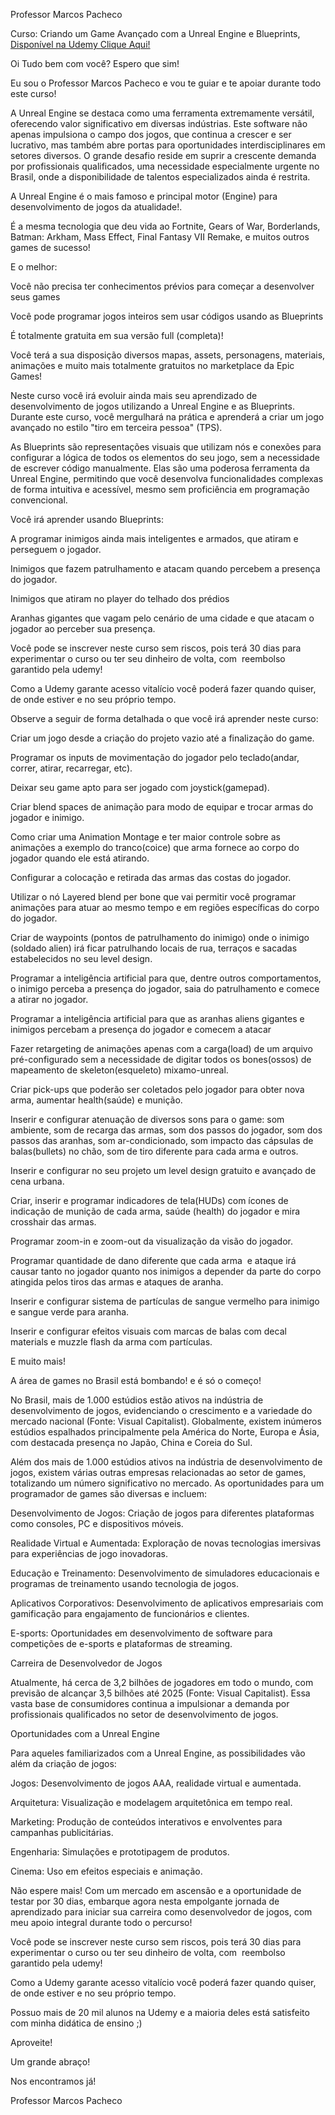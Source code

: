 Professor Marcos Pacheco

Curso: Criando um Game Avançado com a Unreal Engine e Blueprints, 
[Disponível na Udemy Clique Aqui!](https://www.udemy.com/course/unreal-4-blueprints-criando-o-game-swat-combat-street-war/?referralCode=B12AF106E013A5586EEC)

Oi Tudo bem com você? Espero que sim!  

Eu sou o Professor Marcos Pacheco e vou te guiar e te apoiar durante todo este curso!

A Unreal Engine se destaca como uma ferramenta extremamente versátil, oferecendo valor significativo em diversas indústrias. Este software não apenas impulsiona o campo dos jogos, que continua a crescer e ser lucrativo, mas também abre portas para oportunidades interdisciplinares em setores diversos. O grande desafio reside em suprir a crescente demanda por profissionais qualificados, uma necessidade especialmente urgente no Brasil, onde a disponibilidade de talentos especializados ainda é restrita.

A Unreal Engine é o mais famoso e principal motor (Engine) para desenvolvimento de jogos da atualidade!. 

É a mesma tecnologia que deu vida ao Fortnite, Gears of War, Borderlands, Batman: Arkham, Mass Effect, Final Fantasy VII Remake, e muitos outros games de sucesso!

E o melhor: 

Você não precisa ter conhecimentos prévios para começar a desenvolver seus games

Você pode programar jogos inteiros sem usar códigos usando as Blueprints

É totalmente gratuita em sua versão full (completa)! 

Você terá a sua disposição diversos mapas, assets, personagens, materiais, animações e muito mais totalmente gratuitos no marketplace da Epic Games!

Neste curso você irá evoluir ainda mais seu aprendizado de desenvolvimento de jogos utilizando a Unreal Engine e as Blueprints. Durante este curso, você mergulhará na prática e aprenderá a criar um jogo avançado no estilo "tiro em terceira pessoa" (TPS). 

As Blueprints são representações visuais que utilizam nós e conexões para configurar a lógica de todos os elementos do seu jogo, sem a necessidade de escrever código manualmente. Elas são uma poderosa ferramenta da Unreal Engine, permitindo que você desenvolva funcionalidades complexas de forma intuitiva e acessível, mesmo sem proficiência em programação convencional.

Você irá aprender usando Blueprints:

A programar inimigos ainda mais inteligentes e armados, que atiram e perseguem o jogador. 

Inimigos que fazem patrulhamento e atacam quando percebem a presença do jogador. 

Inimigos que atiram no player do telhado dos prédios 

Aranhas gigantes que vagam pelo cenário de uma cidade e que atacam o jogador ao perceber sua presença.

Você pode se inscrever neste curso sem riscos, pois terá 30 dias para experimentar o curso ou ter seu dinheiro de volta, com  reembolso garantido pela udemy!

Como a Udemy garante acesso vitalício você poderá fazer quando quiser, de onde estiver e no seu próprio tempo. 

Observe a seguir de forma detalhada o que você irá aprender neste curso: 

Criar um jogo desde a criação do projeto vazio até a finalização do game.

Programar os inputs de movimentação do jogador pelo teclado(andar, correr, atirar, recarregar, etc).

Deixar seu game apto para ser jogado com joystick(gamepad).

Criar blend spaces de animação para modo de equipar e trocar armas do jogador e inimigo.

Como criar uma Animation Montage e ter maior controle sobre as animações a exemplo do tranco(coice) que arma fornece ao corpo do jogador quando ele está atirando.

Configurar a colocação e retirada das armas das costas do jogador. 

Utilizar o nó Layered blend per bone que vai permitir você programar animações para atuar ao mesmo tempo e em regiões específicas do corpo do jogador.

Criar de waypoints (pontos de patrulhamento do inimigo) onde o inimigo (soldado alien) irá ficar patrulhando locais de rua, terraços e sacadas estabelecidos no seu level design. 

Programar a inteligência artificial para que, dentre outros comportamentos, o inimigo perceba a presença do jogador, saia do patrulhamento e comece a atirar no jogador.

Programar a inteligência artificial para que as aranhas aliens gigantes e inimigos percebam a presença do jogador e comecem a atacar

Fazer retargeting de animações apenas com a carga(load) de um arquivo pré-configurado sem a necessidade de digitar todos os bones(ossos) de mapeamento de skeleton(esqueleto) mixamo-unreal. 

Criar pick-ups que poderão ser coletados pelo jogador para obter nova arma, aumentar health(saúde) e munição.

Inserir e configurar atenuação de diversos sons para o game: som ambiente, som de recarga das armas, som dos passos do jogador, som dos passos das aranhas, som ar-condicionado, som impacto das cápsulas de balas(bullets) no chão, som de tiro diferente para cada arma e outros.

Inserir e configurar no seu projeto um level design gratuito e avançado de cena urbana.

Criar, inserir e programar indicadores de tela(HUDs) com ícones de indicação de munição de cada arma, saúde (health) do jogador e mira crosshair das armas.

Programar zoom-in e zoom-out da visualização da visão do jogador.

Programar quantidade de dano diferente que cada arma  e ataque irá causar tanto no jogador quanto nos inimigos a depender da parte do corpo atingida pelos tiros das armas e ataques de aranha.

Inserir e configurar sistema de partículas de sangue vermelho para inimigo e sangue verde para aranha.

Inserir e configurar efeitos visuais com marcas de balas com decal materials e muzzle flash da arma com partículas. 

E muito mais!

A área de games no Brasil está bombando! e é só o começo!

No Brasil, mais de 1.000 estúdios estão ativos na indústria de desenvolvimento de jogos, evidenciando o crescimento e a variedade do mercado nacional (Fonte: Visual Capitalist). Globalmente, existem inúmeros estúdios espalhados principalmente pela América do Norte, Europa e Ásia, com destacada presença no Japão, China e Coreia do Sul.

Além dos mais de 1.000 estúdios ativos na indústria de desenvolvimento de jogos, existem várias outras empresas relacionadas ao setor de games, totalizando um número significativo no mercado. As oportunidades para um programador de games são diversas e incluem:

Desenvolvimento de Jogos: Criação de jogos para diferentes plataformas como consoles, PC e dispositivos móveis.

Realidade Virtual e Aumentada: Exploração de novas tecnologias imersivas para experiências de jogo inovadoras.

Educação e Treinamento: Desenvolvimento de simuladores educacionais e programas de treinamento usando tecnologia de jogos.

Aplicativos Corporativos: Desenvolvimento de aplicativos empresariais com gamificação para engajamento de funcionários e clientes.

E-sports: Oportunidades em desenvolvimento de software para competições de e-sports e plataformas de streaming.

Carreira de Desenvolvedor de Jogos

Atualmente, há cerca de 3,2 bilhões de jogadores em todo o mundo, com previsão de alcançar 3,5 bilhões até 2025 (Fonte: Visual Capitalist). Essa vasta base de consumidores continua a impulsionar a demanda por profissionais qualificados no setor de desenvolvimento de jogos.

Oportunidades com a Unreal Engine

Para aqueles familiarizados com a Unreal Engine, as possibilidades vão além da criação de jogos:

Jogos: Desenvolvimento de jogos AAA, realidade virtual e aumentada.

Arquitetura: Visualização e modelagem arquitetônica em tempo real.

Marketing: Produção de conteúdos interativos e envolventes para campanhas publicitárias.

Engenharia: Simulações e prototipagem de produtos.

Cinema: Uso em efeitos especiais e animação.

Não espere mais! Com um mercado em ascensão e a oportunidade de testar por 30 dias, embarque agora nesta empolgante jornada de aprendizado para iniciar sua carreira como desenvolvedor de jogos, com meu apoio integral durante todo o percurso!

Você pode se inscrever neste curso sem riscos, pois terá 30 dias para experimentar o curso ou ter seu dinheiro de volta, com  reembolso garantido pela udemy!

Como a Udemy garante acesso vitalício você poderá fazer quando quiser, de onde estiver e no seu próprio tempo. 

Possuo mais de 20 mil alunos na Udemy e a maioria deles está satisfeito com minha didática de ensino ;)

Aproveite! 

Um grande abraço!  

Nos encontramos já!

Professor Marcos Pacheco 
